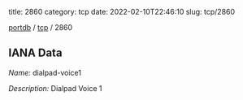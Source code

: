 title: 2860
category: tcp
date: 2022-02-10T22:46:10
slug: tcp/2860

[portdb](/) / [tcp](/category/tcp.html) / 2860


## IANA Data

_Name:_ dialpad-voice1

_Description:_ Dialpad Voice 1

